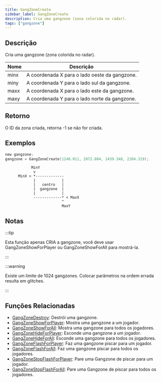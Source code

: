 ```yaml
---
title: GangZoneCreate
sidebar_label: GangZoneCreate
description: Cria uma gangzone (zona colorida no radar).
tags: ["gangzone"]
---
```


## Descrição

Cria uma gangzone (zona colorida no radar).

| Nome | Descrição                                     |
| ---- | --------------------------------------------- |
| minx | A coordenada X para o lado oeste da gangzone. |
| miny | A coordenada Y para o lado sul da gangzone.   |
| maxx | A coordenada X para o lado este da gangzone.  |
| maxy | A coordenada Y para o lado norte da gangzone. |

## Retorno

O ID da zona criada, retorna -1 se não for criada.

## Exemplos

```c
new gangzone;
gangzone = GangZoneCreate(1248.011, 2072.804, 1439.348, 2204.319);
```

```
            MinY
             v
      MinX > *-------------
             |            |
             |   centro   |
             |  gangzone  |
             |            |
             -------------* < MaxX
                          ^
                          MaxY
```

## Notas

:::tip

Esta função apenas CRIA a gangzone, você deve usar GangZoneShowForPlayer ou GangZoneShowForAll para mostrá-la.

:::

:::warning

Existe um limite de 1024 gangzones. Colocar parâmetros na ordem errada resulta em glitches.

:::

## Funções Relacionadas

- [GangZoneDestroy](GangZoneDestroy): Destrói uma gangzone.
- [GangZoneShowForPlayer](GangZoneShowForPlayer): Mostra uma gangzone a um jogador.
- [GangZoneShowForAll](GangZoneShowForAll): Mostra uma gangzone para todos os jogadores.
- [GangZoneHideForPlayer](GangZoneHideForPlayer): Esconde uma gangzone a um jogador.
- [GangZoneHideForAll](GangZoneHideForAll): Esconde uma gangzone para todos os jogadores.
- [GangZoneFlashForPlayer](GangZoneFlashForPlayer): Faz uma gangzone piscar para um jogador.
- [GangZoneFlashForAll](GangZoneFlashForAll): Faz uma gangzone piscar para todos os jogadores.
- [GangZoneStopFlashForPlayer](GangZoneStopFlashForPlayer): Pare uma Gangzone de piscar para um jogador.
- [GangZoneStopFlashForAll](GangZoneStopFlashForAll): Pare uma Gangzone de piscar para todos os jogadores.
